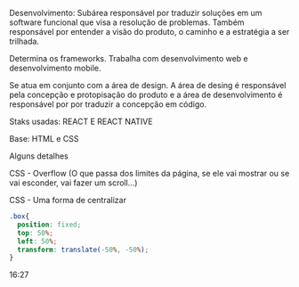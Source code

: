 
Desenvolvimento: Subárea responsável por traduzir soluções em um software funcional que visa a resolução de problemas. Também responsável por entender a visão do produto, o caminho e a estratégia a ser trilhada.

Determina os frameworks. Trabalha com desenvolvimento web e desenvolvimento mobile.

Se atua em conjunto com a área de design. A área de desing é responsável pela concepção e protopisação do produto e a área de desenvolvimento é responsável por por traduzir a concepção em código.

Staks usadas: REACT E REACT NATIVE

Base: HTML e CSS


Alguns detalhes

CSS - Overflow (O que passa dos limites da página, se ele vai mostrar ou se vai esconder, vai fazer um scroll...)

CSS - Uma forma de centralizar

```css
.box{
  position: fixed;
  top: 50%;
  left: 50%;
  transform: translate(-50%, -50%);
}
```
16:27
